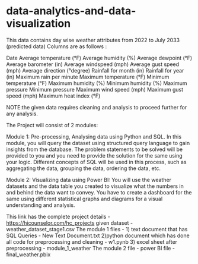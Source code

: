 # data-analytics-and-data-visualization
This data contains day wise weather attributes from 2022 to July 2033 (predicted data)
Columns are as follows :

Date	Average temperature (°F)
Average humidity (%)	Average dewpoint (°F)
Average barometer (in)	Average windspeed (mph)
Average gust speed (mph)	Average direction (°degree)
Rainfall for month (in)	Rainfall for year (in)
Maximum rain per minute	Maximum temperature (°F)
Minimum temperature (°F)	Maximum humidity (%)
Minimum humidity (%)	Maximum pressure
Minimum pressure	Maximum wind speed (mph)
Maximum gust speed (mph)	Maximum heat index (°F)

NOTE:the given data requires cleaning and analysis to proceed further for any analysis.

The Project will consist of 2 modules:

Module 1: Pre-processing, Analysing data using Python and SQL.
In this module, you will query the dataset using structured query language to gain insights from the database. 
The problem statements to be solved will be provided to you and you need to provide the solution for the same using your logic. 
Different concepts of SQL will be used in this process, such as aggregating the data, grouping the data, ordering the data, etc.

Module 2: Visualizing data using Power BI:
You will use the weather datasets and the data table you created to visualize what the numbers in and behind the data want to convey. 
You have to create a dashboard for the same using different statistical graphs and diagrams for a visual understanding and analysis.


This link has the complete project details - https://hicounselor.com/hc_projects
given dataset - weather_dataset_stage1.csv
The module 1 files - 1) text document that has SQL Queries - New Text Document.txt
                     2)python document which has done all code for preprocessing and cleaning - w1.pynb
                     3) excel sheet after preprocessing - module_1_weather
The module 2 file - power BI file - final_weather.pbix
